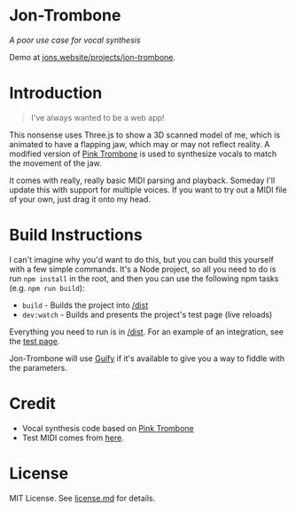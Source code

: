 # Jon-Trombone
*A poor use case for vocal synthesis*

Demo at [jons.website/projects/jon-trombone](http://www.joncole.me/pages/jon-trombone).


# Introduction
> I've always wanted to be a web app!

This nonsense uses Three.js to show a 3D scanned model of me, which is animated to have
a flapping jaw, which may or may not reflect reality. A modified version of
[Pink Trombone](https://dood.al/pinktrombone/) is used to synthesize vocals 
to match the movement of the jaw.

It comes with really, really basic MIDI parsing and playback. Someday I'll
update this with support for multiple voices. If you want to try out a MIDI
file of your own, just drag it onto my head.


# Build Instructions
I can't imagine why you'd want to do this, but you can build this yourself with a
few simple commands. It's a Node project, so all you need to do is run 
`npm install` in the root, and then you can use the following npm tasks 
(e.g. `npm run build`):

* `build` - Builds the project into [/dist](/dist/)
* `dev:watch` - Builds and presents the project's test page (live reloads)

Everything you need to run is in [/dist](/dist/). For an example
of an integration, see the [test page](/testpage/index.html). 

Jon-Trombone will use [Guify](https://github.com/colejd/guify) if it's available to give you a way to fiddle with the parameters.


# Credit
- Vocal synthesis code based on [Pink Trombone](https://dood.al/pinktrombone/)
- Test MIDI comes from [here](http://www.vgmusic.com/file/04c49ca1e71a4d0cf0c56cf3d9033cdd.html).


# License
MIT License. See [license.md](license.md) for details.
